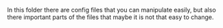 In this folder there are config files that you can manipulate easily, but also there important parts of the files that maybe it is not that easy to change.